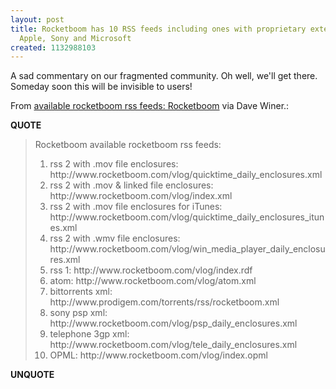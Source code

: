 ```yaml
---
layout: post
title: Rocketboom has 10 RSS feeds including ones with proprietary extensions for
  Apple, Sony and Microsoft
created: 1132988103
---
```

<p>A sad commentary on our fragmented community. Oh well, we'll get there. Someday soon this will be invisible to users!</p>

<p>From <a href="http://www.rocketboom.com/vlog/rss.html">available rocketboom rss feeds: Rocketboom</a> via Dave Winer.:</p>
<p><b>QUOTE</b></p><blockquote>      Rocketboom
available rocketboom rss feeds:

<ol>
<li>rss 2 with .mov file enclosures:
http://www.rocketboom.com/vlog/quicktime_daily_enclosures.xml
</li>
<li>rss 2 with .mov & linked file enclosures:
http://www.rocketboom.com/vlog/index.xml</li>

<li>rss 2 with .mov file enclosures for iTunes:
http://www.rocketboom.com/vlog/quicktime_daily_enclosures_itunes.xml</li>

<li>rss 2 with .wmv file enclosures:
http://www.rocketboom.com/vlog/win_media_player_daily_enclosures.xml
</li>
<li>rss 1:
http://www.rocketboom.com/vlog/index.rdf</li>

<li>atom:
http://www.rocketboom.com/vlog/atom.xml
</li>
<li>bittorrents xml:
http://www.prodigem.com/torrents/rss/rocketboom.xml</li>

<li>sony psp xml:
http://www.rocketboom.com/vlog/psp_daily_enclosures.xml</li>

<li>telephone 3gp xml:
http://www.rocketboom.com/vlog/tele_daily_enclosures.xml</li>

<li>OPML:
http://www.rocketboom.com/vlog/index.opml</li></ol>

</blockquote><p><b>UNQUOTE</b></p>

